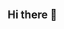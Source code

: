 ## Hi there 👋

<!--
**afnan-mojumder/afnan-mojumder** is a ✨ _special_ ✨ repository because its `README.md` (this file) appears on your GitHub profile.

Here are some ideas to get you started:

- 🔭 I’m currently working on making my first app.
- 🌱 I’m currently learning Java and DSA
- 👯 I’m looking to collaborate on interesting projects that'll help me learn the flutter framework.
- 🤔 I’m looking for help with learning flutter.
- 💬 Ask me about absolutely anything.
- 📫 How to reach me: afnan.mojumder@gmail.com
- 😄 Pronouns: He/him
- ⚡ Fun fact: My hair's falling off!
-->
